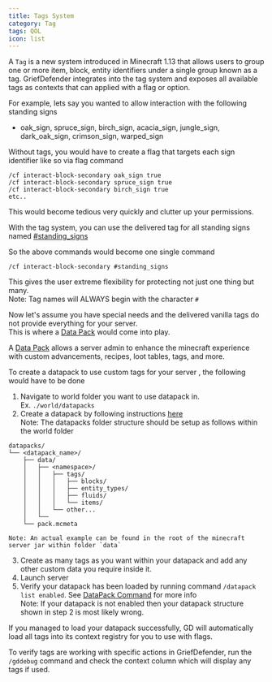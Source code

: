 ```yaml
---
title: Tags System
category: Tag
tags: QOL
icon: list
---
```


A `Tag` is a new system introduced in Minecraft 1.13 that allows users to group one or more item, block, entity identifiers under a single group known as a tag. GriefDefender integrates into the tag system and exposes all available tags as contexts that can applied with a flag or option.

For example, lets say you wanted to allow interaction with the following standing signs 

* oak_sign, spruce_sign, birch_sign, acacia_sign, jungle_sign, dark_oak_sign, crimson_sign, warped_sign 

Without tags, you would have to create a flag that targets each sign identifier like so via flag command

```
/cf interact-block-secondary oak_sign true
/cf interact-block-secondary spruce_sign true
/cf interact-block-secondary birch_sign true
etc..
```

This would become tedious very quickly and clutter up your permissions.  

With the tag system, you can use the delivered tag for all standing signs named [#standing_signs](https://minecraft.gamepedia.com/Tag#blocks_standing_signs)

So the above commands would become one single command

```
/cf interact-block-secondary #standing_signs
```

This gives the user extreme flexibility for protecting not just one thing but many.  
Note: Tag names will ALWAYS begin with the character `#`  

Now let's assume you have special needs and the delivered vanilla tags do not provide everything for your server.  
This is where a [Data Pack](https://minecraft.gamepedia.com/Data_Pack) would come into play.  

A [Data Pack](https://minecraft.gamepedia.com/Data_Pack) allows a server admin to enhance the minecraft experience with custom advancements, recipes, loot tables, tags, and more. 

To create a datapack to use custom tags for your server , the following would have to be done  

1. Navigate to world folder you want to use datapack in.  
Ex. `./world/datapacks`  
2. Create a datapack by following instructions [here](https://minecraft.gamepedia.com/Data_Pack)  
Note: The datapacks folder structure should be setup as follows within the world folder  
```
datapacks/
└── <datapack_name>/
    ├── data/
    │   ├── <namespace>/
    │   │   ├── tags/
    │   │   │   ├── blocks/
    │   │   │   ├── entity_types/
    │   │   │   ├── fluids/
    │   │   │   └── items/
    │   │   └── other...
    │   └── 
    └── pack.mcmeta

Note: An actual example can be found in the root of the minecraft server jar within folder `data`  
```  
3. Create as many tags as you want within your datapack and add any other custom data you require inside it.  
4. Launch server  
5. Verify your datapack has been loaded by running command `/datapack list enabled`. See [DataPack Command](https://minecraft.gamepedia.com/Data_Pack) for more info  
Note: If your datapack is not enabled then your datapack structure shown in step 2 is most likely wrong.  

If you managed to load your datapack successfully, GD will automatically load all tags into its context registry for you to use with flags.

To verify tags are working with specific actions in GriefDefender, run the `/gddebug` command and check the context column which will display any tags if used.